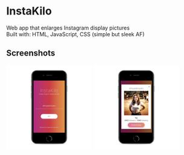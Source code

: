 # InstaKilo
Web app that enlarges Instagram display pictures
<br>Built with: HTML, JavaScript, CSS (simple but sleek AF)

## Screenshots
<img src="home.png" width="45%">
<img src="res.png" width="45%">

